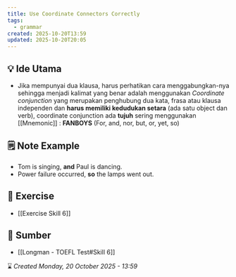 ```yaml
---
title: Use Coordinate Connectors Correctly
tags:
  - grammar
created: 2025-10-20T13:59
updated: 2025-10-20T20:05
---
```

## 💡 Ide Utama
- Jika mempunyai dua klausa, harus perhatikan cara menggabungkan-nya sehingga menjadi kalimat yang benar adalah menggunakan *Coordinate conjunction* yang merupakan penghubung dua kata, frasa atau klausa independen dan **harus memiliki kedudukan setara** (ada satu object dan verb), coordinate conjunction ada **tujuh** sering menggunakan [[Mnemonic]] : **FANBOYS** (For, and, nor, but, or, yet, so)

## 🗒️ Note Example
- Tom is singing, **and** Paul is dancing.
- Power failure occurred, **so** the lamps went out.

## 💪 Exercise
-  [[Exercise Skill 6]]


## 🔗 Sumber
- [[Longman - TOEFL Test#Skill 6]] 

⌛ *Created Monday, 20 October 2025 - 13:59*